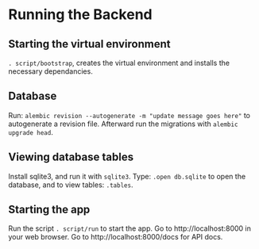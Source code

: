 # Running the Backend

## Starting the virtual environment

```. script/bootstrap```, creates the virtual environment and installs the necessary dependancies.

## Database

 Run: ```alembic revision --autogenerate -m "update message goes here"``` to autogenerate a revision file. Afterward run the migrations with ```alembic upgrade head```.

## Viewing database tables

Install sqlite3, and run it with ```sqlite3```. Type: ```.open db.sqlite``` to open the database, and to view tables: ```.tables```.

## Starting the app

Run the script ```. script/run``` to start the app. 
Go to http://localhost:8000 in your web browser.
Go to http://localhost:8000/docs for API docs.
